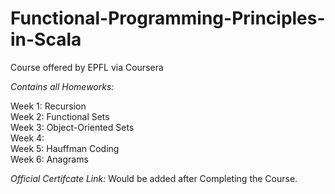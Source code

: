 # Functional-Programming-Principles-in-Scala
Course offered by EPFL via Coursera


*Contains all Homeworks:*  

Week 1: Recursion  
Week 2: Functional Sets  
Week 3: Object-Oriented Sets  
Week 4:   
Week 5: Hauffman Coding  
Week 6: Anagrams  


*Official Certifcate Link:* Would be added after Completing the Course.  

